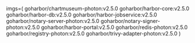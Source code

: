 imgs=(
goharbor/chartmuseum-photon:v2.5.0
goharbor/harbor-core:v2.5.0
goharbor/harbor-db:v2.5.0
goharbor/harbor-jobservice:v2.5.0
goharbor/notary-server-photon:v2.5.0
goharbor/notary-signer-photon:v2.5.0
goharbor/harbor-portal:v2.5.0
goharbor/redis-photon:v2.5.0
goharbor/registry-photon:v2.5.0
goharbor/trivy-adapter-photon:v2.5.0
)